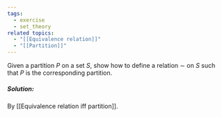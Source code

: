 ```yaml
---
tags:
  - exercise
  - set_theory
related topics:
  - "[[Equivalence relation]]"
  - "[[Partition]]"
---
```

Given a partition $P$ on a set $S$, show how to define a relation $\sim$ on $S$ such that $P$ is the corresponding partition.
##### Solution:
By [[Equivalence relation iff partition]].